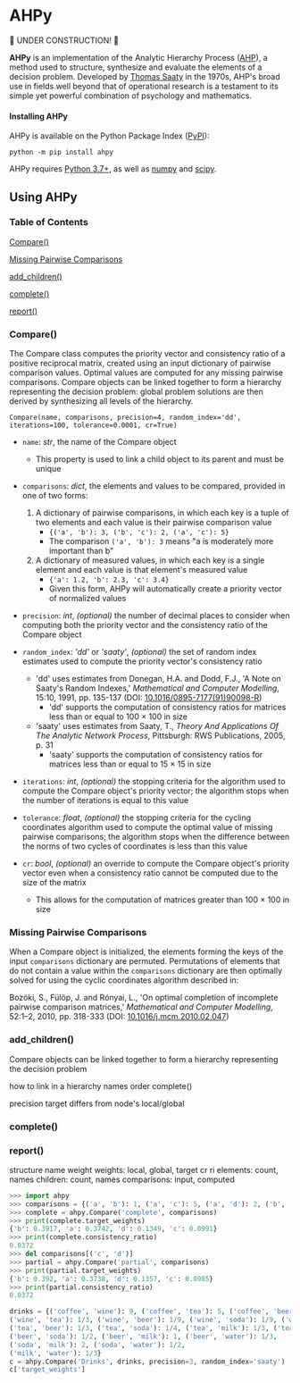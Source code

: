 # AHPy

:construction: UNDER CONSTRUCTION! :construction:

**AHPy** is an implementation of the Analytic Hierarchy Process ([AHP](https://en.wikipedia.org/wiki/Analytic_hierarchy_process)), a method used to structure, synthesize and evaluate the elements of a decision problem. Developed by [Thomas Saaty](http://www.creativedecisions.org/about/ThomasLSaaty.php) in the 1970s, AHP's broad use in fields well beyond that of operational research is a testament to its simple yet powerful combination of psychology and mathematics.

#### Installing AHPy

AHPy is available on the Python Package Index ([PyPI](https://pypi.org/)):

```
python -m pip install ahpy
```

AHPy requires [Python 3.7+](https://www.python.org/), as well as [numpy](https://numpy.org/) and [scipy](https://scipy.org/).

## Using AHPy

### Table of Contents

[Compare()](#compare)

[Missing Pairwise Comparisons](#missing-pairwise-comparisons)

[add_children()](#add_children)

[complete()](#complete)

[report()](#report)

### Compare()

The Compare class computes the priority vector and consistency ratio of a positive reciprocal matrix, created using an input dictionary of pairwise comparison values. Optimal values are computed for any missing pairwise comparisons. Compare objects can be linked together to form a hierarchy representing the decision problem: global problem solutions are then derived by synthesizing all levels of the hierarchy.

`Compare(name, comparisons, precision=4, random_index='dd', iterations=100, tolerance=0.0001, cr=True)`

- `name`: *str*, the name of the Compare object
  - This property is used to link a child object to its parent and must be unique

- `comparisons`: *dict*, the elements and values to be compared, provided in one of two forms:
    1. A dictionary of pairwise comparisons, in which each key is a tuple of two elements and each value is their pairwise comparison value
        - `{('a', 'b'): 3, ('b', 'c'): 2, ('a', 'c'): 5}`
        - The comparison `('a', 'b'): 3` means "a is moderately more important than b"
    2. A dictionary of measured values, in which each key is a single element and each value is that element's measured value
        - `{'a': 1.2, 'b': 2.3, 'c': 3.4}`
        - Given this form, AHPy will automatically create a priority vector of normalized values

- `precision`: *int*, *(optional)* the number of decimal places to consider when computing both the priority vector and the consistency ratio of the Compare object

- `random_index`: *'dd'* or *'saaty'*, *(optional)* the set of random index estimates used to compute the priority vector's consistency ratio
  - 'dd' uses estimates from Donegan, H.A. and Dodd, F.J., 'A Note on Saaty's Random Indexes,' *Mathematical and Computer Modelling*, 15:10, 1991, pp. 135-137 (DOI: [10.1016/0895-7177(91)90098-R](https://doi.org/10.1016/0895-7177(91)90098-R))
    - 'dd' supports the computation of consistency ratios for matrices less than or equal to 100 &times; 100 in size
  - 'saaty' uses estimates from Saaty, T., *Theory And Applications Of The Analytic Network Process*, Pittsburgh: RWS Publications, 2005, p. 31
    - 'saaty' supports the computation of consistency ratios for matrices less than or equal to 15 &times; 15 in size

- `iterations`: *int*, *(optional)* the stopping criteria for the algorithm used to compute the Compare object's priority vector; the algorithm stops when the number of iterations is equal to this value

- `tolerance`: *float*, *(optional)* the stopping criteria for the cycling coordinates algorithm used to compute the optimal value of missing pairwise comparisons; the algorithm stops when the difference between the norms of two cycles of coordinates is less than this value

- `cr`: *bool*, *(optional)* an override to compute the Compare object's priority vector even when a consistency ratio cannot be computed due to the size of the matrix
  - This allows for the computation of matrices greater than 100 &times; 100 in size

### Missing Pairwise Comparisons

When a Compare object is initialized, the elements forming the keys of the input `comparisons` dictionary are permuted. Permutations of elements that do not contain a value within the `comparisons` dictionary are then optimally solved for using the cyclic coordinates algorithm described in:

Bozóki, S., Fülöp, J. and Rónyai, L., 'On optimal completion of incomplete pairwise comparison matrices,' *Mathematical and Computer Modelling*, 52:1–2, 2010, pp. 318-333 (DOI: [10.1016/j.mcm.2010.02.047](https://doi.org/10.1016/j.mcm.2010.02.047))

### add_children()

Compare objects can be linked together to form a hierarchy representing the decision problem

how to link in a hierarchy
names
order
complete()

precision
target differs from node's local/global

### complete()

### report()

structure
name
weight
weights: local, global, target
cr
ri
elements: count, names
children: count, names
comparisons: input, computed


```python
>>> import ahpy
>>> comparisons = {('a', 'b'): 1, ('a', 'c'): 5, ('a', 'd'): 2, ('b', 'c'): 3, ('b', 'd'): 4, ('c', 'd'): 3/4}
>>> complete = ahpy.Compare('complete', comparisons)
>>> print(complete.target_weights)
{'b': 0.3917, 'a': 0.3742, 'd': 0.1349, 'c': 0.0991}
>>> print(complete.consistency_ratio)
0.0372
>>> del comparisons[('c', 'd')]
>>> partial = ahpy.Compare('partial', comparisons)
>>> print(partial.target_weights)
{'b': 0.392, 'a': 0.3738, 'd': 0.1357, 'c': 0.0985}
>>> print(partial.consistency_ratio)
0.0372
```



```python
drinks = {('coffee', 'wine'): 9, ('coffee', 'tea'): 5, ('coffee', 'beer'): 2, ('coffee', 'soda'): 1, ('coffee', 'milk'): 1, ('coffee', 'water'): 1/2,
('wine', 'tea'): 1/3, ('wine', 'beer'): 1/9, ('wine', 'soda'): 1/9, ('wine', 'milk'): 1/9, ('wine', 'water'): 1/9,
('tea', 'beer'): 1/3, ('tea', 'soda'): 1/4, ('tea', 'milk'): 1/3, ('tea', 'water'): 1/9,
('beer', 'soda'): 1/2, ('beer', 'milk'): 1, ('beer', 'water'): 1/3,
('soda', 'milk'): 2, ('soda', 'water'): 1/2,
('milk', 'water'): 1/3}
c = ahpy.Compare('Drinks', drinks, precision=3, random_index='saaty')
c['target_weights']
```
